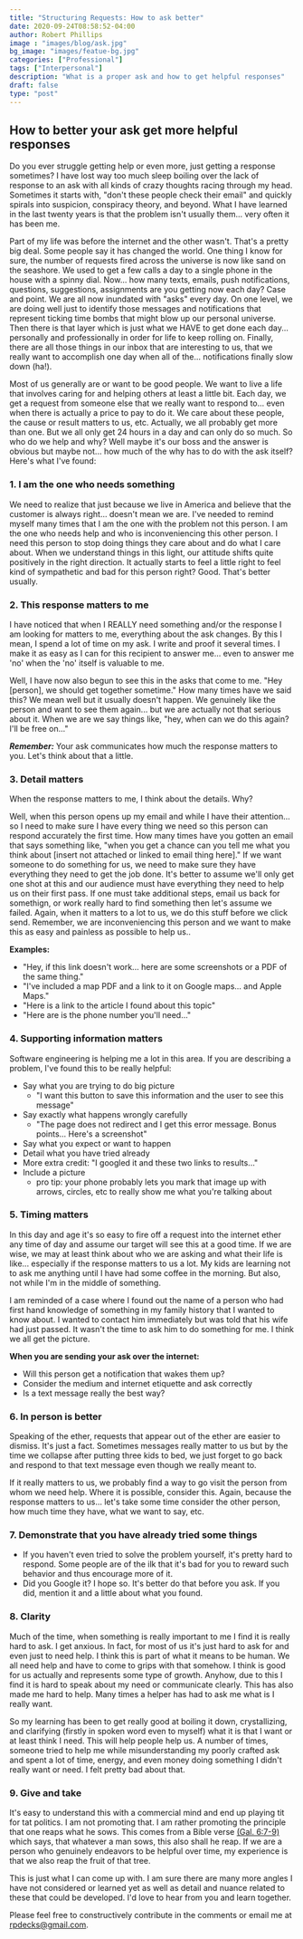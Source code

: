 ```yaml
---
title: "Structuring Requests: How to ask better"
date: 2020-09-24T08:58:52-04:00
author: Robert Phillips
image : "images/blog/ask.jpg"
bg_image: "images/featue-bg.jpg"
categories: ["Professional"]
tags: ["Interpersonal"]
description: "What is a proper ask and how to get helpful responses"
draft: false
type: "post"
---
```

## How to better your ask get more helpful responses

Do you ever struggle getting help or even more, just getting a response sometimes? I have lost way too much sleep boiling over the lack of response to an ask with all kinds of crazy thoughts racing through my head. Sometimes it starts with, "don't these people check their email" and quickly spirals into suspicion, conspiracy theory, and beyond. What I have learned in the last twenty years is that the problem isn't usually them... very often it has been me. 

Part of my life was before the internet and the other wasn't. That's a pretty big deal. Some people say it has changed the world. One thing I know for sure, the number of requests fired across the universe is now like sand on the seashore. We used to get a few calls a day to a single phone in the house with a spinny dial. Now... how many texts, emails, push notifications, questions, suggestions, assignments are you getting now each day? Case and point. We are all now inundated with "asks" every day. On one level, we are doing well just to identify those messages and notifications that represent ticking time bombs that might blow up our personal universe. Then there is that layer which is just what we HAVE to get done each day... personally and professionally in order for life to keep rolling on. Finally, there are all those things in our inbox that are interesting to us, that we really want to accomplish one day when all of the... notifications finally slow down (ha!).

Most of us generally are or want to be good people. We want to live a life that involves caring for and helping others at least a little bit. Each day, we get a request from someone else that we really want to respond to... even when there is actually a price to pay to do it. We care about these people, the cause or result matters to us, etc. Actually, we all probably get more than one. But we all only get 24 hours in a day and can only do so much. So who do we help and why? Well maybe it's our boss and the answer is obvious but maybe not... how much of the why has to do with the ask itself? Here's what I've found:

### **1. I am the one who needs something**  
We need to realize that just because we live in America and believe that the customer is always right... doesn't mean we are. I've needed to remind myself many times that I am the one with the problem not this person. I am the one who needs help and who is inconveniencing this other person. I need this person to stop doing things they care about and do what I care about. When we understand things in this light, our attitude shifts quite positively in the right direction. It actually starts to feel a little right to feel kind of sympathetic and bad for this person right? Good. That's better usually.

### **2. This response matters to me**  
I have noticed that when I REALLY need something and/or the response I am looking for matters to me, everything about the ask changes. By this I mean, I spend a lot of time on my ask. I write and proof it several times. I make it as easy as I can for this recipient to answer me... even to answer me 'no' when the 'no' itself is valuable to me.  

Well, I have now also begun to see this in the asks that come to me. "Hey [person], we should get together sometime." How many times have we said this? We mean well but it usually doesn't happen. We genuinely like the person and want to see them again... but we are actually not that serious about it. When we are we say things like, "hey, when can we do this again? I'll be free on..."   

**_Remember:_** Your ask communicates how much the response matters to you. Let's think about that a little.

### **3. Detail matters**  
When the response matters to me, I think about the details. Why?  

Well, when this person opens up my email and while I have their attention... so I need to make sure I have every thing we need so this person can respond accurately the first time. How many times have you gotten an email that says something like, "when you get a chance can you tell me what you think about [insert not attached or linked to email thing here]." If we want someone to do something for us, we need to make sure they have everything they need to get the job done. It's better to assume we'll only get one shot at this and our audience must have everything they need to help us on their first pass. If one must take additional steps, email us back for somethign, or work really hard to find something then let's assume we failed. Again, when it matters to a lot to us, we do this stuff before we click send. Remember, we are inconveniencing this person and we want to make this as easy and painless as possible to help us..

**Examples:**
- "Hey, if this link doesn't work... here are some screenshots or a PDF of the same thing."
- "I've included a map PDF and a link to it on Google maps... and Apple Maps."
- "Here is a link to the article I found about this topic"
- "Here are is the phone number you'll need..."

### **4. Supporting information matters**
Software engineering is helping me a lot in this area. If you are describing a problem, I've found this to be really helpful:  
- Say what you are trying to do big picture 
    -   "I want this button to save this information and the user to see this message"
- Say exactly what happens wrongly carefully 
    - "The page does not redirect and I get this error message. Bonus points... Here's a screenshot"
- Say what you expect or want to happen
- Detail what you have tried already
- More extra credit: "I googled it and these two links to results..."
- Include a picture 
    - pro tip: your phone probably lets you mark that image up with arrows, circles, etc to really show me what you're talking about  

### **5. Timing matters**
In this day and age it's so easy to fire off a request into the internet ether any time of day and assume our target will see this at a good time. If we are wise, we may at least think about who we are asking and what their life is like... especially if the response matters to us a lot. My kids are learning not to ask me anything until I have had some coffee in the morning. But also, not while I'm in the middle of something.  

I am reminded of a case where I found out the name of a person who had first hand knowledge of something in my family history that I wanted to know about. I wanted to contact him immediately but was told that his wife had just passed. It wasn't the time to ask him to do something for me. I think we all get the picture.  

**When you are sending your ask over the internet:**
- Will this person get a notification that wakes them up? 
- Consider the medium and internet etiquette and ask correctly
- Is a text message really the best way?  

### **6. In person is better**
Speaking of the ether, requests that appear out of the ether are easier to dismiss. It's just a fact. Sometimes messages really matter to us but by the time we collapse after putting three kids to bed, we just forget to go back and respond to that text message even though we really meant to.  

If it really matters to us, we probably find a way to go visit the person from whom we need help. Where it is possible, consider this. Again, because the response matters to us... let's take some time consider the other person, how much time they have, what we want to say, etc.

### **7. Demonstrate that you have already tried some things**
- If you haven't even tried to solve the problem yourself, it's pretty hard to respond. Some people are of the ilk that it's bad for you to reward such behavior and thus encourage more of it.
- Did you Google it? I hope so. It's better do that before you ask. If you did, mention it and a little about what you found.

### **8. Clarity**
Much of the time, when something is really important to me I find it is really hard to ask. I get anxious. In fact, for most of us it's just hard to ask for and even just to need help. I think this is part of what it means to be human. We all need help and have to come to grips with that somehow. I think is good for us actually and represents some type of growth. Anyhow, due to this I find it is hard to speak about my need or communicate clearly. This has also made me hard to help. Many times a helper has had to ask me what is I really want.

So my learning has been to get really good at boiling it down, crystallizing, and clarifying (firstly in spoken word even to myself) what it is that I want or at least think I need. This will help people help us. A number of times, someone tried to help me while misunderstanding my poorly crafted ask and spent a lot of time, energy, and even money doing something I didn't really want or need. I felt pretty bad about that.

### **9. Give and take**
It's easy to understand this with a commercial mind and end up playing tit for tat politics. I am not promoting that. I am rather promoting the principle that one reaps what he sows. This comes from a Bible verse [(Gal. 6:7-9)](https://online.recoveryversion.bible/BibleChapters.cfm?cid=168) which says, that whatever a man sows, this also shall he reap. If we are a person who genuinely endeavors to be helpful over time, my experience is that we also reap the fruit of that tree.

This is just what I can come up with. I am sure there are many more angles I have not considered or learned yet as well as detail and nuance related to these that could be developed. I'd love to hear from you and learn together.  

Please feel free to constructively contribute in the comments or email me at [rpdecks@gmail.com](mailto:rpdecks@gmail.com).